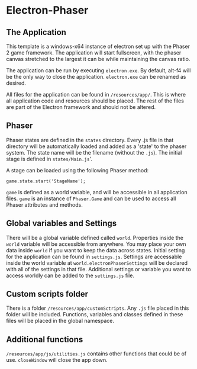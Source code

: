 # Electron-Phaser

## The Application

This template is a windows-x64 instance of electron set up with the Phaser 2 game framework. The application will start fullscreen, with the phaser canvas stretched to the largest it can be while maintaining the canvas ratio.

The application can be run by executing `electron.exe`. By default, alt-f4 will be the only way to close the application. `electron.exe` can be renamed as desired.

All files for the application can be found in `/resources/app/`. This is where all application code and resources should be placed. The rest of the files are part of the Electron framework and should not be altered.

## Phaser

Phaser states are defined in the `states` directory. Every .js file in that directory will be automatically loaded and added as a 'state' to the phaser system. The state name will be the filename (without the `.js`). The initial stage is defined in `states/Main.js`'.

A stage can be loaded using the following Phaser method: 

    game.state.start('StageName');

`game` is defined as a world variable, and will be accessible in all application files. `game` is an instance of `Phaser.Game` and can be used to access all Phaser attributes and methods. 

## Global variables and Settings

There will be a global variable defined called `world`. Properties inside the `world` variable will be accessible from anywhere. You may place your own data inside `world` if you want to keep the data across states. Initial setting for the application can be found in `settings.js`. Settings are accessable inside the world variable at `world.electronPhaserSettings` will be declared with all of the settings in that file. Additional settings or variable you want to access worldly can be added to the `settings.js` file.

## Custom scripts folder

There is a folder `/resources/app/customSctripts`. Any `.js` file placed in this folder will be included. Functions, variables and classes defined in these files will be placed in the global namespace.

## Additional functions

`/resources/app/js/utilities.js` contains other functions that could be of use. `closeWindow` will close the app down.